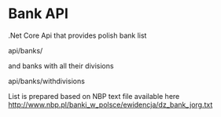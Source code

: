 # Bank API

.Net Core Api that provides polish bank list

api/banks/

and banks with all their divisions

api/banks/withdivisions


List is prepared based on NBP text file available here http://www.nbp.pl/banki_w_polsce/ewidencja/dz_bank_jorg.txt

